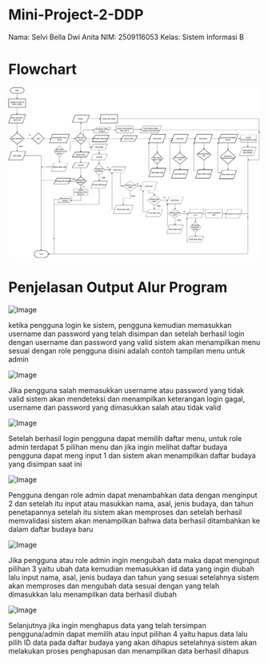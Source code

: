# Mini-Project-2-DDP
Nama: Selvi Bella Dwi Anita NIM: 2509116053 Kelas: Sistem Informasi B
# Flowchart
![image Alt](https://github.com/SelviBella/Mini-Project-2-DDP/blob/main/flowchartminpro2.drawio.png?raw=true)

# Penjelasan Output Alur Program
![Image](https://github.com/user-attachments/assets/96363f65-53f9-4e1e-867a-c27779e23851)

ketika pengguna login ke sistem, pengguna kemudian memasukkan username dan password yang telah disimpan dan setelah berhasil login dengan username dan password yang valid sistem akan menampilkan menu sesuai dengan role pengguna disini adalah contoh tampilan menu untuk admin

![Image](https://github.com/user-attachments/assets/c60da405-89fa-4b69-a160-0914c1518cc3)

Jika pengguna salah memasukkan username atau password yang tidak valid sistem akan mendeteksi dan menampilkan keterangan login gagal, username dan password yang dimasukkan salah atau tidak valid

<img width="409" height="273" alt="Image" src="https://github.com/user-attachments/assets/50a84a67-c6f4-45c3-aa6a-dba240da249e" />

Setelah berhasil login pengguna dapat memilih daftar menu, untuk role admin terdapat 5 pilihan menu dan jika ingin melihat daftar budaya pengguna dapat meng input 1 dan sistem akan menampilkan daftar budaya yang disimpan saat ini

<img width="483" height="297" alt="Image" src="https://github.com/user-attachments/assets/20bd5512-17e2-4f0f-8ae9-00c92797be79" />

Pengguna dengan role admin dapat menambahkan data dengan menginput 2 dan setelah itu input atau masukkan nama, asal, jenis budaya, dan tahun penetapannya setelah itu sistem akan memproses dan setelah berhasil memvalidasi sistem akan menampilkan bahwa data berhasil ditambahkan ke dalam daftar budaya baru

<img width="458" height="467" alt="Image" src="https://github.com/user-attachments/assets/c70e4530-9262-45e9-8b2c-c5afd6350b97" />

Jika pengguna atau role admin ingin mengubah data maka dapat menginput pilihan 3 yaitu ubah data kemudian memasukkan id data yang ingin diubah lalu input nama, asal, jenis budaya dan tahun yang sesuai setelahnya sistem akan memproses dan mengubah data sesuai dengan yang telah dimasukkan lalu menampilkan data berhasil diubah

<img width="443" height="201" alt="Image" src="https://github.com/user-attachments/assets/68708df8-1d98-44a9-9807-f3c81990ead7" />

Selanjutnya jika ingin menghapus data yang telah tersimpan pengguna/admin dapat memilih atau input pilihan 4 yaitu hapus data lalu pilih ID data pada daftar budaya yang akan dihapus setelahnya sistem akan melakukan proses penghapusan dan menampilkan data berhasil dihapus
